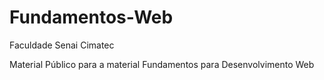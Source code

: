# Fundamentos-Web
Faculdade Senai Cimatec

Material Público para a material Fundamentos para Desenvolvimento Web

